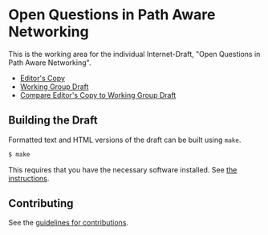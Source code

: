 # Open Questions in Path Aware Networking

This is the working area for the individual Internet-Draft, "Open Questions in Path Aware Networking".

* [Editor's Copy](https://panrg.github.io/questions/#go.draft-irtf-panrg-questions.html)
* [Working Group Draft](https://tools.ietf.org/html/draft-trammell-panrg-questions)
* [Compare Editor's Copy to Working Group Draft](https://panrg.github.io/questions/#go.draft-irtf-panrg-questions.diff)

## Building the Draft

Formatted text and HTML versions of the draft can be built using `make`.

```sh
$ make
```

This requires that you have the necessary software installed.  See
[the instructions](https://github.com/martinthomson/i-d-template/blob/master/doc/SETUP.md).


## Contributing

See the
[guidelines for contributions](https://github.com/panrg/questions/blob/master/CONTRIBUTING.md).
